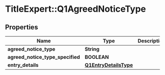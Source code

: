# TitleExpert::Q1AgreedNoticeType

## Properties
Name | Type | Description | Notes
------------ | ------------- | ------------- | -------------
**agreed_notice_type** | **String** |  | [optional] 
**agreed_notice_type_specified** | **BOOLEAN** |  | [optional] 
**entry_details** | [**Q1EntryDetailsType**](Q1EntryDetailsType.md) |  | [optional] 


